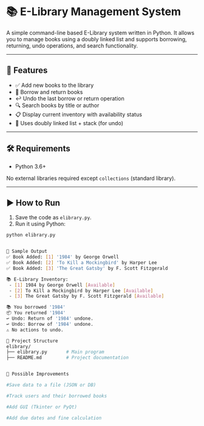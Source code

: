 # 📚 E-Library Management System

A simple command-line based E-Library system written in Python. It allows you to manage books using a doubly linked list and supports borrowing, returning, undo operations, and search functionality.

---

## 🚀 Features

- ✅ Add new books to the library
- 📖 Borrow and return books
- ↩ Undo the last borrow or return operation
- 🔍 Search books by title or author
- 📋 Display current inventory with availability status
- 🧠 Uses doubly linked list + stack (for undo)

---

## 🛠️ Requirements

- Python 3.6+

No external libraries required except `collections` (standard library).

---

## ▶️ How to Run

1. Save the code as `elibrary.py`.
2. Run it using Python:

```bash
python elibrary.py


📘 Sample Output
✅ Book Added: [1] '1984' by George Orwell
✅ Book Added: [2] 'To Kill a Mockingbird' by Harper Lee
✅ Book Added: [3] 'The Great Gatsby' by F. Scott Fitzgerald

📚 E-Library Inventory:
 - [1] 1984 by George Orwell [Available]
 - [2] To Kill a Mockingbird by Harper Lee [Available]
 - [3] The Great Gatsby by F. Scott Fitzgerald [Available]

📚 You borrowed '1984'
📦 You returned '1984'
↩ Undo: Return of '1984' undone.
↩ Undo: Borrow of '1984' undone.
⚠ No actions to undo.

📂 Project Structure
elibrary/
├── elibrary.py       # Main program
├── README.md         # Project documentation


🔧 Possible Improvements

#Save data to a file (JSON or DB)

#Track users and their borrowed books

#Add GUI (Tkinter or PyQt)

#Add due dates and fine calculation
